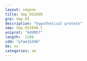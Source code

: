```yaml
---
layout: smgene
title: Smp_031690
grp: Smp_03
description: "hypothetical protein"
smp: Smp_031690.1
uniprot: "G4VN57"
length:  1260
cdd: "pfam15346"
kk: ns
categories: sm
---
```

